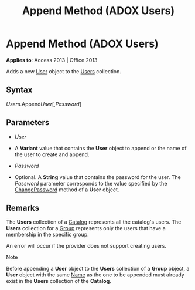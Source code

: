 ﻿---
title: Append Method (ADOX Users)
TOCTitle: Append Method (ADOX Users)
ms:assetid: b7a1128b-c6e7-2071-c914-913b6bd245ae
ms:mtpsurl: https://msdn.microsoft.com/library/JJ249884(v=office.15)
ms:contentKeyID: 48547302
ms.date: 09/18/2015
mtps_version: v=office.15
---

# Append Method (ADOX Users)


**Applies to**: Access 2013 | Office 2013


Adds a new [User](user-object-adox.md) object to the [Users](users-collection-adox.md) collection.

## Syntax

*Users*.Append*User*\[,*Password*\]

## Parameters

  - *User*

  - A **Variant** value that contains the **User** object to append or the name of the user to create and append.

  - *Password*

  - Optional. A **String** value that contains the password for the user. The *Password* parameter corresponds to the value specified by the [ChangePassword](changepassword-method-adox.md) method of a **User** object.

## Remarks

The **Users** collection of a [Catalog](catalog-object-adox.md) represents all the catalog's users. The **Users** collection for a [Group](group-object-adox.md) represents only the users that have a membership in the specific group.

An error will occur if the provider does not support creating users.


> [!NOTE]
> Before appending a **User** object to the **Users** collection of a **Group** object, a **User** object with the same [Name](name-property-adox.md) as the one to be appended must already exist in the **Users** collection of the **Catalog**.


